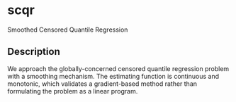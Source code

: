 # scqr

Smoothed Censored Quantile Regression

## Description

We approach the globally-concerned censored quantile regression problem with a smoothing mechanism. The estimating function is continuous and monotonic, which validates a gradient-based method rather than formulating the problem as a linear program. 